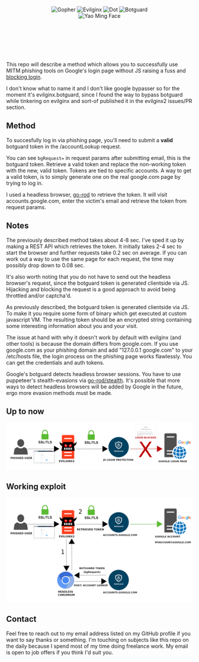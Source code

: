 <div align="center" style="padding: 100px;">
  <img alt="Gopher" src="https://www.upload.ee/image/13836698/XlhdIMk_sml_sml.png" height="100" />
    <img alt="Evilginx" src="https://raw.githubusercontent.com/kgretzky/evilginx2/master/media/img/evilginx2-title-black-512.png" height="60" />
  <img alt="Dot" src="https://fontmeme.com/permalink/220128/1d7d530a9125676cd8dd5f505cc69831.png" height="10" />
    <img alt="Botguard" src="https://fontmeme.com/permalink/220128/bb533f894a48dd9253154f24a45f00d6.png" height="60" />
    <img alt="Yao Ming Face" src="https://www.pngall.com/wp-content/uploads/2016/05/Yao-Ming-Face-PNG.png" height="80" s />
</div>


This repo will describe a method which allows you to successfully use MITM phishing tools on Google's login page without JS raising a fuss and [blocking login](https://i.stack.imgur.com/MnjWd.png). 

I don't know what to name it and I don't like google bypasser so for the moment it's evilginx.botguard, since I found the way to bypass botguard while tinkering on evilginx and sort-of published it in the evilginx2 issues/PR section.

## Method

To succesfully log in via phishing page, you'll need to submit a **valid** botguard token in the /accountLookup request.

You can see `bgRequest=` in request params after submitting email, this is the botguard token.
Retrieve a valid token and replace the non-working token with the new, valid token.
Tokens are tied to specific accounts. A way to get a valid token, is to simply generate one on the real google.com page by trying to log in.

I used a headless browser, [go-rod](https://github.com/go-rod/rod) to retrieve the token. It will visit accounts.google.com, enter the victim's email and retrieve the token from request params.

## Notes

The previously described method takes about 4-8 sec. I've sped it up by making a REST API which retrieves the token. It initially takes 2-4 sec to start the browser and further requests take 0.2 sec on average. If you can work out a way to use the same page for each request, the time may possibly drop down to 0.08 sec. 

It's also worth noting that you do not have to send out the headless browser's request, since the botguard token is generated clientside via JS. Hijacking and blocking the request is a good approach to avoid being throttled and/or captcha'd.

As previously described, the botguard token is generated clientside via JS. To make it you require some form of binary which get executed at custom javascript VM. The resulting token should be an encrypted string containing some interesting information about you and your visit.

The issue at hand with why it doesn't work by default with evilginx (and other tools) is because the domain differs from google.com. If you use google.com as your phishing domain and add "127.0.0.1 google.com" to your /etc/hosts file, the login process on the phishing page works flawlessly. You can get the credentials and auth tokens. 

Google's botguard detects headless browser sessions. You have to use puppeteer's stealth-evasions via [go-rod/stealth](https://github.com/go-rod/stealth). It's possible that more ways to detect headless browsers will be added by Google in the future, ergo more evasion methods must be made.

## Up to now

![current](./current.png)

## Working exploit

![botguard](./botguard.png)


## Contact

Feel free to reach out to my email address listed on my GitHub profile if you want to say thanks or something. I'm touching on subjects like this repo on the daily because I spend most of my time doing freelance work. My email is open to job offers if you think I'd suit you.
